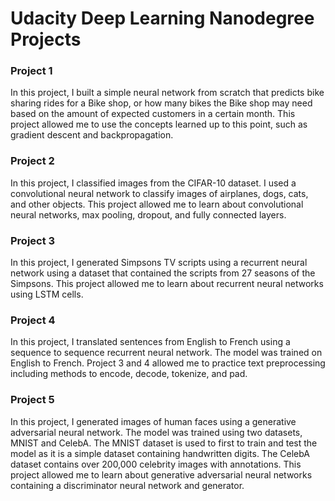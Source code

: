 # Udacity Deep Learning Nanodegree Projects

### Project 1
In this project, I built a simple neural network from scratch that predicts bike sharing rides for a Bike shop, or how many bikes the Bike shop may need based on the amount of expected customers in a certain month. This project allowed me to use the concepts learned up to this point, such as gradient descent and backpropagation.

### Project 2
In this project, I classified images from the CIFAR-10 dataset. I used a convolutional neural network to classify images of airplanes, dogs, cats, and other objects. This project allowed me to learn about convolutional neural networks, max pooling, dropout, and fully connected layers.
 
### Project 3 
In this project, I generated Simpsons TV scripts using a recurrent neural network using a dataset that contained the scripts from 27 seasons of the Simpsons. This project allowed me to learn about recurrent neural networks using LSTM cells.

### Project 4
In this project, I translated sentences from English to French using a sequence to sequence recurrent neural network. The model was trained on English to French. Project 3 and 4 allowed me to practice text preprocessing including methods to encode, decode, tokenize, and pad.

### Project 5
In this project, I generated images of human faces using a generative adversarial neural network. The model was trained using two datasets, MNIST and CelebA. The MNIST dataset is used to first to train and test the model as it is a simple dataset containing handwritten digits. The CelebA dataset contains over 200,000 celebrity images with annotations. This project allowed me to learn about generative adversarial neural networks containing a discriminator neural network and generator.
